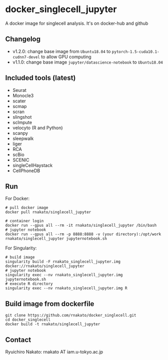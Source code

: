 # docker_singlecell_jupyter
A docker image for singlecell analysis. It's on docker-hub and github

## Changelog
- v1.2.0: change base image from `Ubuntu18.04` to `pytorch-1.5-cuda10.1-cudnn7-devel` to allow GPU computing
- v1.1.0: change base image `jupyter/datascience-notebook` to `Ubuntu18.04`

## Included tools (latest)
- Seurat
- Monocle3
- scater
- scmap
- scran
- slingshot
- scImpute
- velocyto (R and Python)
- scanpy
- sleepwalk
- liger
- RCA
- scBio
- SCENIC
- singleCellHaystack
- CellPhoneDB

## Run

For Docker:

    # pull docker image
    docker pull rnakato/singlecell_jupyter

    # container login
    docker run --gpus all --rm -it rnakato/singlecell_jupyter /bin/bash
    # jupyter notebook
    docker run --gpus all --rm -p 8888:8888 -v (your directory):/opt/work rnakato/singlecell_jupyter jupyternotebook.sh

For Singularity:

    # build image
    singularity build -F rnakato_singlecell_jupyter.img docker://rnakato/singlecell_jupyter
    # jupyter notebook
    singularity exec --nv rnakato_singlecell_jupyter.img jupyternotebook.sh
    # execute R directory
    singularity exec --nv rnakato_singlecell_jupyter.img R
    
## Build image from dockerfile

    git clone https://github.com/rnakato/docker_singlecell.git
    cd docker_singlecell
    docker build -t rnakato/singlecell_jupyter

## Contact

Ryuichiro Nakato: rnakato AT iam.u-tokyo.ac.jp
